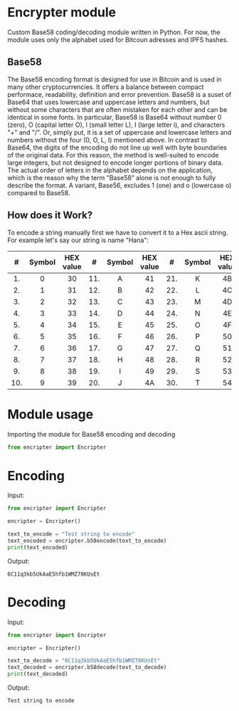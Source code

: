 # Encrypter module

Custom Base58 coding/decoding module written in Python. For now, the module uses only the alphabet used for Bitcoun adresses and IPFS hashes.

## Base58
The Base58 encoding format is designed for use in Bitcoin and is used in many other cryptocurrencies. It offers a balance between compact performace, readability, definition and error prevention. Base58 is a suset of Base64 that uses lowercase and uppercase letters and numbers, but without some characters that are often mistaken for each other and can be identical in some fonts. In particular, Base58 is Base64 without number 0 (zero), O (capital letter O), l (small letter L), I (large letter i), and characters "\+" and "/". Or, simply put, it is a set of uppercase and lowercase letters and numbers without the four (0, O, L, I) mentioned above. In contrast to Base64, the digits of the encoding do not line up well with byte boundaries of the original data. For this reason, the method is well-suited to encode large integers, but not designed to encode longer portions of binary data. The actual order of letters in the alphabet depends on the application, which is the reason why the term "Base58" alone is not enough to fully describe the format. A variant, Base56, excludes 1 (one) and o (lowercase o) compared to Base58.


## How does it Work?
To encode a string manually first we have to convert it to a Hex ascii string. For example let's say our string is name "Hana":




|#    |Symbol   | HEX value|#    |Symbol   | HEX value|#    |Symbol   | HEX value|
|:---:|:-------:|:--------:|:---:|:-------:|:--------:|:---:|:-------:|:--------:|
|1.   |        0|        30|11.  |        A|        41|21.  |        K|        4B|
|2.   |        1|        31|12.  |        B|        42|22.  |        L|        4C|
|3.   |        2|        32|13.  |        C|        43|23.  |        M|        4D|
|4.   |        3|        33|14.  |        D|        44|24.  |        N|        4E|
|5.   |        4|        34|15.  |        E|        45|25.  |        O|        4F|
|6.   |        5|        35|16.  |        F|        46|26.  |        P|        50|
|7.   |        6|        36|17.  |        G|        47|27.  |        Q|        51|
|8.   |        7|        37|18.  |        H|        48|28.  |        R|        52|
|9.   |        8|        38|19.  |        I|        49|29.  |        S|        53|
|10.  |        9|        39|20.  |        J|        4A|30.  |        T|        54|


# Module usage

Importing the module for Base58 encoding and decoding
```python
from encripter import Encripter
```

# Encoding
Input:
```python
from encripter import Encripter

encripter = Encripter()

text_to_encode = "Test string to encode"
text_encoded = encripter.b58encode(text_to_encode)
print(text_encoded)
```

Output:
```
6C11q3kb5UkAaE5hfb1WMZ78KUsEt
```


# Decoding
Input:
```python
from encripter import Encripter

encripter = Encripter()

text_to_decode = "6C11q3kb5UkAaE5hfb1WMZ78KUsEt"
text_decoded = encripter.b58decode(text_to_decode)
print(text_decoded)
```

Output:
```
Test string to encode
```
